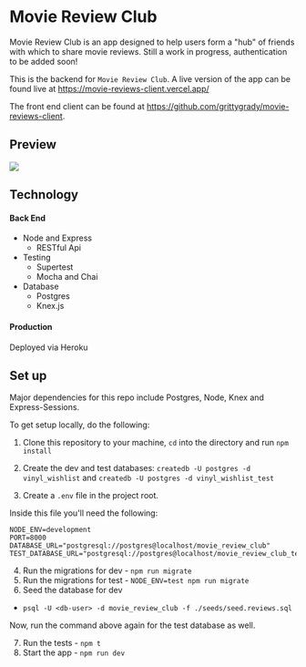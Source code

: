 # Movie Review Club

Movie Review Club is an app designed to help users form a "hub" of friends with which to share movie reviews.
Still a work in progress, authentication to be added soon!

This is the backend for `Movie Review Club`.  A live version of the app can be found live at https://movie-reviews-client.vercel.app/

The front end client can be found at https://github.com/grittygrady/movie-reviews-client.

## Preview

<img src="https://github.com/grittygrady/movie-reviews-client/blob/master/src/images/previews/reviewlist.png">

## Technology

#### Back End

* Node and Express
  * RESTful Api
* Testing
  * Supertest
  * Mocha and Chai
* Database
  * Postgres
  * Knex.js

#### Production

Deployed via Heroku

## Set up

Major dependencies for this repo include Postgres, Node, Knex and Express-Sessions.

To get setup locally, do the following:

1. Clone this repository to your machine, `cd` into the directory and run `npm install`
2. Create the dev and test databases: `createdb -U postgres -d vinyl_wishlist` and `createdb -U postgres -d vinyl_wishlist_test`

3. Create a `.env` file in the project root.

Inside this file you'll need the following:

````
NODE_ENV=development
PORT=8000
DATABASE_URL="postgresql://postgres@localhost/movie_review_club"
TEST_DATABASE_URL="postgresql://postgres@localhost/movie_review_club_test

````

4. Run the migrations for dev - `npm run migrate`
5. Run the migrations for test - `NODE_ENV=test npm run migrate`
6. Seed the database for dev

* `psql -U <db-user> -d movie_review_club -f ./seeds/seed.reviews.sql`

Now, run the command above again for the test database as well.

7. Run the tests - `npm t`
8. Start the app - `npm run dev`